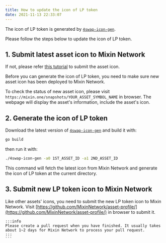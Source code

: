 ```yaml
---
title: How to update the icon of LP token
date: 2021-11-13 22:33:07
---
```


The icon of LP token is generated by [`4swap-icon-gen`](https://github.com/fox-one/4swap-icon-gen).

Please follow the steps below to update the icon of LP token.

## 1. Submit latest asset icon to Mixin Network

If not, please refer [this tutorial](../tutorials/listing) to submit the asset icon.

Before you can generate the icon of LP token, you need to make sure new asset icon has been deployed to Mixin Network.

To check the status of new asset icon, please visit `https://mixin.one/snapshots/YOUR_ASSET_SYMBOL_NAME` in browser. The webpage will display the asset's information, include the asset's icon.

## 2. Generate the icon of LP token

Download the latest version of  [`4swap-icon-gen`](https://github.com/fox-one/4swap-icon-gen) and build it with:

```bash
go build
```

then run it with:

```bash
./4swap-icon-gen -a0 1ST_ASSET_ID -a1 2ND_ASSET_ID
```

This command will fetch the latest icon from Mixin Network and generate the icon of LP token at the current directory.

## 3. Submit new LP token icon to Mixin Network

Like other assets' icons, you need to submit the new LP token icon to Mixin Network. Visit [https://github.com/MixinNetwork/asset-profile/](https://github.com/MixinNetwork/asset-profile/) in browser to submit it.

````mdx-code-block
:::info
Please create a pull request when you have finished. It usually takes about 1~2 days for Mixin Network to process your pull request.
:::
```